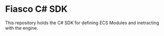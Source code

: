 # Fiasco C# SDK

This repository holds the C# SDK for defining ECS Modules and inetracting with the engine.